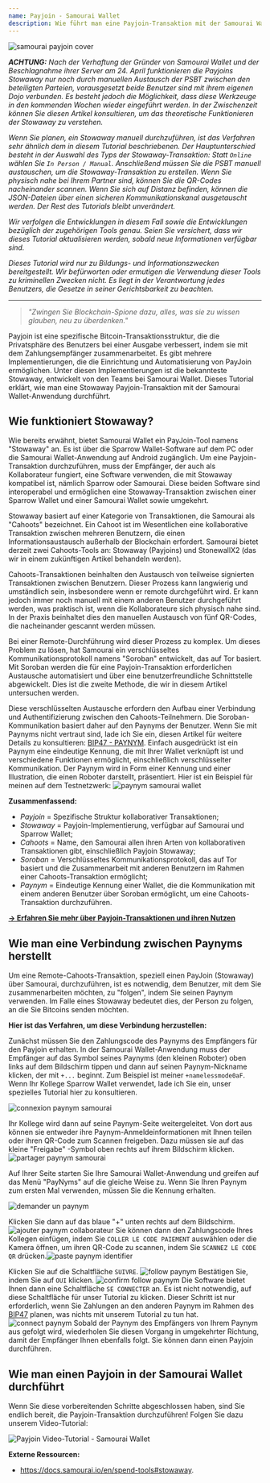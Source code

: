 ```yaml
---
name: Payjoin - Samourai Wallet
description: Wie führt man eine Payjoin-Transaktion mit der Samourai Wallet durch?
---
```

![samourai payjoin cover](assets/cover.webp)

***ACHTUNG:** Nach der Verhaftung der Gründer von Samourai Wallet und der Beschlagnahme ihrer Server am 24. April funktionieren die Payjoins Stowaway nur noch durch manuellen Austausch der PSBT zwischen den beteiligten Parteien, vorausgesetzt beide Benutzer sind mit ihrem eigenen Dojo verbunden. Es besteht jedoch die Möglichkeit, dass diese Werkzeuge in den kommenden Wochen wieder eingeführt werden. In der Zwischenzeit können Sie diesen Artikel konsultieren, um das theoretische Funktionieren der Stowaway zu verstehen.*

_Wenn Sie planen, ein Stowaway manuell durchzuführen, ist das Verfahren sehr ähnlich dem in diesem Tutorial beschriebenen. Der Hauptunterschied besteht in der Auswahl des Typs der Stowaway-Transaktion: Statt `Online` wählen Sie `In Person / Manual`. Anschließend müssen Sie die PSBT manuell austauschen, um die Stowaway-Transaktion zu erstellen. Wenn Sie physisch nahe bei Ihrem Partner sind, können Sie die QR-Codes nacheinander scannen. Wenn Sie sich auf Distanz befinden, können die JSON-Dateien über einen sicheren Kommunikationskanal ausgetauscht werden. Der Rest des Tutorials bleibt unverändert._

_Wir verfolgen die Entwicklungen in diesem Fall sowie die Entwicklungen bezüglich der zugehörigen Tools genau. Seien Sie versichert, dass wir dieses Tutorial aktualisieren werden, sobald neue Informationen verfügbar sind._

_Dieses Tutorial wird nur zu Bildungs- und Informationszwecken bereitgestellt. Wir befürworten oder ermutigen die Verwendung dieser Tools zu kriminellen Zwecken nicht. Es liegt in der Verantwortung jedes Benutzers, die Gesetze in seiner Gerichtsbarkeit zu beachten._

---

> *"Zwingen Sie Blockchain-Spione dazu, alles, was sie zu wissen glauben, neu zu überdenken."*

Payjoin ist eine spezifische Bitcoin-Transaktionsstruktur, die die Privatsphäre des Benutzers bei einer Ausgabe verbessert, indem sie mit dem Zahlungsempfänger zusammenarbeitet. Es gibt mehrere Implementierungen, die die Einrichtung und Automatisierung von PayJoin ermöglichen. Unter diesen Implementierungen ist die bekannteste Stowaway, entwickelt von den Teams bei Samourai Wallet. Dieses Tutorial erklärt, wie man eine Stowaway Payjoin-Transaktion mit der Samourai Wallet-Anwendung durchführt.

## Wie funktioniert Stowaway?

Wie bereits erwähnt, bietet Samourai Wallet ein PayJoin-Tool namens "Stowaway" an. Es ist über die Sparrow Wallet-Software auf dem PC oder die Samourai Wallet-Anwendung auf Android zugänglich. Um eine Payjoin-Transaktion durchzuführen, muss der Empfänger, der auch als Kollaborateur fungiert, eine Software verwenden, die mit Stowaway kompatibel ist, nämlich Sparrow oder Samourai. Diese beiden Software sind interoperabel und ermöglichen eine Stowaway-Transaktion zwischen einer Sparrow Wallet und einer Samourai Wallet sowie umgekehrt.

Stowaway basiert auf einer Kategorie von Transaktionen, die Samourai als "Cahoots" bezeichnet. Ein Cahoot ist im Wesentlichen eine kollaborative Transaktion zwischen mehreren Benutzern, die einen Informationsaustausch außerhalb der Blockchain erfordert. Samourai bietet derzeit zwei Cahoots-Tools an: Stowaway (Payjoins) und StonewallX2 (das wir in einem zukünftigen Artikel behandeln werden).

Cahoots-Transaktionen beinhalten den Austausch von teilweise signierten Transaktionen zwischen Benutzern. Dieser Prozess kann langwierig und umständlich sein, insbesondere wenn er remote durchgeführt wird. Er kann jedoch immer noch manuell mit einem anderen Benutzer durchgeführt werden, was praktisch ist, wenn die Kollaborateure sich physisch nahe sind. In der Praxis beinhaltet dies den manuellen Austausch von fünf QR-Codes, die nacheinander gescannt werden müssen.

Bei einer Remote-Durchführung wird dieser Prozess zu komplex. Um dieses Problem zu lösen, hat Samourai ein verschlüsseltes Kommunikationsprotokoll namens "Soroban" entwickelt, das auf Tor basiert. Mit Soroban werden die für eine Payjoin-Transaktion erforderlichen Austausche automatisiert und über eine benutzerfreundliche Schnittstelle abgewickelt. Dies ist die zweite Methode, die wir in diesem Artikel untersuchen werden.

Diese verschlüsselten Austausche erfordern den Aufbau einer Verbindung und Authentifizierung zwischen den Cahoots-Teilnehmern. Die Soroban-Kommunikation basiert daher auf den Paynyms der Benutzer. Wenn Sie mit Paynyms nicht vertraut sind, lade ich Sie ein, diesen Artikel für weitere Details zu konsultieren: [BIP47 - PAYNYM](https://planb.network/tutorials/privacy/paynym-bip47).
Einfach ausgedrückt ist ein Paynym eine eindeutige Kennung, die mit Ihrer Wallet verknüpft ist und verschiedene Funktionen ermöglicht, einschließlich verschlüsselter Kommunikation. Der Paynym wird in Form einer Kennung und einer Illustration, die einen Roboter darstellt, präsentiert. Hier ist ein Beispiel für meinen auf dem Testnetzwerk: ![paynym samourai wallet](assets/de/1.webp)

**Zusammenfassend:**
- _Payjoin_ = Spezifische Struktur kollaborativer Transaktionen;
- _Stowaway_ = Payjoin-Implementierung, verfügbar auf Samourai und Sparrow Wallet;
- _Cahoots_ = Name, den Samourai allen ihren Arten von kollaborativen Transaktionen gibt, einschließlich Payjoin Stowaway;
- _Soroban_ = Verschlüsseltes Kommunikationsprotokoll, das auf Tor basiert und die Zusammenarbeit mit anderen Benutzern im Rahmen einer Cahoots-Transaktion ermöglicht;
- _Paynym_ = Eindeutige Kennung einer Wallet, die die Kommunikation mit einem anderen Benutzer über Soroban ermöglicht, um eine Cahoots-Transaktion durchzuführen.

[**-> Erfahren Sie mehr über Payjoin-Transaktionen und ihren Nutzen**](https://planb.network/tutorials/privacy/payjoin)

## Wie man eine Verbindung zwischen Paynyms herstellt
Um eine Remote-Cahoots-Transaktion, speziell einen PayJoin (Stowaway) über Samourai, durchzuführen, ist es notwendig, dem Benutzer, mit dem Sie zusammenarbeiten möchten, zu "folgen", indem Sie seinen Paynym verwenden. Im Falle eines Stowaway bedeutet dies, der Person zu folgen, an die Sie Bitcoins senden möchten.

**Hier ist das Verfahren, um diese Verbindung herzustellen:**

Zunächst müssen Sie den Zahlungscode des Paynyms des Empfängers für den Payjoin erhalten. In der Samourai Wallet-Anwendung muss der Empfänger auf das Symbol seines Paynyms (den kleinen Roboter) oben links auf dem Bildschirm tippen und dann auf seinen Paynym-Nickname klicken, der mit `+...` beginnt. Zum Beispiel ist meiner `+namelessmode0aF`. Wenn Ihr Kollege Sparrow Wallet verwendet, lade ich Sie ein, unser spezielles Tutorial hier zu konsultieren.

![connexion paynym samourai](assets/notext/2.webp)

Ihr Kollege wird dann auf seine Paynym-Seite weitergeleitet. Von dort aus können sie entweder ihre Paynym-Anmeldeinformationen mit Ihnen teilen oder ihren QR-Code zum Scannen freigeben. Dazu müssen sie auf das kleine "Freigabe" -Symbol oben rechts auf ihrem Bildschirm klicken.
![partager paynym samourai](assets/de/1.webp)

Auf Ihrer Seite starten Sie Ihre Samourai Wallet-Anwendung und greifen auf das Menü "PayNyms" auf die gleiche Weise zu. Wenn Sie Ihren Paynym zum ersten Mal verwenden, müssen Sie die Kennung erhalten.

![demander un paynym](assets/notext/3.webp)

Klicken Sie dann auf das blaue "+" unten rechts auf dem Bildschirm.
![ajouter paynym collaborateur](assets/notext/4.webp)
Sie können dann den Zahlungscode Ihres Kollegen einfügen, indem Sie `COLLER LE CODE PAIEMENT` auswählen oder die Kamera öffnen, um ihren QR-Code zu scannen, indem Sie `SCANNEZ LE CODE QR` drücken.![paste paynym identifier](assets/notext/5.webp)

Klicken Sie auf die Schaltfläche `SUIVRE`.
![follow paynym](assets/notext/6.webp)
Bestätigen Sie, indem Sie auf `OUI` klicken.
![confirm follow paynym](assets/notext/7.webp)
Die Software bietet Ihnen dann eine Schaltfläche `SE CONNECTER` an. Es ist nicht notwendig, auf diese Schaltfläche für unser Tutorial zu klicken. Dieser Schritt ist nur erforderlich, wenn Sie Zahlungen an den anderen Paynym im Rahmen des [BIP47](https://planb.network/tutorials/privacy/paynym-bip47) planen, was nichts mit unserem Tutorial zu tun hat.
![connect paynym](assets/notext/8.webp)
Sobald der Paynym des Empfängers von Ihrem Paynym aus gefolgt wird, wiederholen Sie diesen Vorgang in umgekehrter Richtung, damit der Empfänger Ihnen ebenfalls folgt. Sie können dann einen Payjoin durchführen.

## Wie man einen Payjoin in der Samourai Wallet durchführt

Wenn Sie diese vorbereitenden Schritte abgeschlossen haben, sind Sie endlich bereit, die Payjoin-Transaktion durchzuführen! Folgen Sie dazu unserem Video-Tutorial:

![Payjoin Video-Tutorial - Samourai Wallet](https://youtu.be/FXW6XZim0ww?si=EXalYwK1t9DT48aE)

**Externe Ressourcen:**
- https://docs.samourai.io/en/spend-tools#stowaway.
